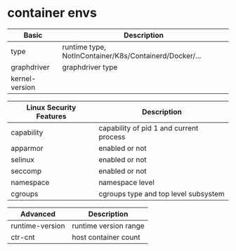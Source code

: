 # container envs

| Basic | Description |
| --- | --- |
| type | runtime type, NotInContainer/K8s/Containerd/Docker/... |
| graphdriver | graphdriver type |
| kernel-version | 

| Linux Security Features | Description |
| --- | --- |
| capability | capability of pid 1 and current process |
| apparmor | enabled or not |
| selinux | enabled or not |
| seccomp | enabled or not |
| namespace | namespace level |
| cgroups | cgroups type and top level subsystem |

| Advanced | Description |
| --- | --- |
| runtime-version | runtime version range |
| ctr-cnt | host container count |
